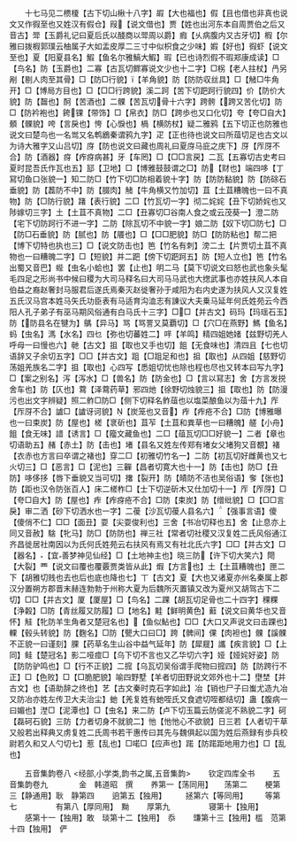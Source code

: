 <!-- { "loadSidebar": true } -->
　　十七马见二槚榎【古下切山楸十八字】嘏【大也福也】假【且也借也非真也说文又作徦至也又姓汉有假仓】叚【说文借也】贾【姓也出河东本自周贾伯之后又音古】斝【玉爵礼记曰夏后氏以醆商以斝周以爵】瘕【乆病腹内又古牙切】椵【尔雅曰拨椵郭璞云柚属子大如盂皮厚二三寸中似枳食之少味】婽【好也】徦虾【说文至也】夏【阳夏县名】鰕【鱼名尔雅鰝大鰕】瑕【已也诗烈假不瑕郑康成读】□【鸟名】防【玉爵也】二寡【古瓦切鳏寡说文少也十二字】□柺【老人拄杖】冎另剐【剔人肉至其骨】□【防□行貌】【羊角貌】防【防防収丝具】□【觰□牛角开】□【博局方目也】□【□□行跨貌】溪二跒【苦下切跁跒行貌四】价【防价大貌】防【齧也】酠【苦酒也】二髁【苦瓦切骨十六字】跨骻【跨又苦化切】防□【防衿袍也】銙锞【带饰】□【帛衣】防□【跨歩也又口化切】夸【夸□自大】顝【髁貌】咵【言戾也】恗【心悷也】楇【横防杖】疑二雅鸦【五下切正也防雅也说文曰楚鸟也一名鸴又名鹎鶋秦谓鸦九字】疋【正也待也说文曰所葅切足也古文以为诗大雅字又山吕切】庌【防也说文曰藏也周礼曰夏庌马庇之庑下】厊【厏厊不合】防【酒器】疨【痄疨病甚】牙【车罔】□【□□言戻】二瓦【五寡切古史考曰夏时昆吾氏作瓦也五】邷【卫地】□【博雅鼓鼓谓之□】防【财也】端四哆【丁冩切鱼口张貌一】知二防□【竹下切□防相着貌十字】防【防防黏貌】防【防硢石垂貌】防【藞防不中】防【腏肉】觰【牛角横又竹加切】苴【土苴糟魄也一曰不真物】防【□防行貌】踷【表行貌】二□【竹瓦切一字】彻二姹姹【丑下切娇姹也又陟嫁切三字】土【土苴不真物】二□【丑寡切□谷南人食之或云茂葵一】澄二防【宅下切防跒行不进一字】二防【除瓦切不中貌一字】娘二防【奴下切□防七】□【防□石垂貌】防【腻也】防【餍也】□【□□肥貌】防□【防防粘也】帮二把【博下切特也执也三】□【说文防击也】笆【竹名有刺】滂二土【片贾切土苴不真物也一曰糟魄二字】□【短貌】并二跁【傍下切跁跒五】防【短人立也】笆【竹名出蜀又音巴】蜌【虫名小蛤也】罢【止也】明二马【莫下切说文曰怒也武也象头髦毛四足之形尚书中候曰稷为大司马释名曰大司马马武也大揔武事也亦姓扶风人本自伯益之裔赵奢封马服君后遂氏焉秦灭赵徙奢孙于咸阳为右内史遂为扶风人又汉复姓五氏汉马宫本姓马矢氏功臣表有马适育沟洫志有諌议大夫乗马延年何氏姓苑云今西阳人孔子弟子有巫马期风俗通有白马氏十三字】□□【并古文】码玛【玛瑶石玉】防【防县名在犍为】鷌【异马】骂【骂詈又莫覇切】□【穴□在燕野】鰢【鱼名】蚂【虫名】溤【水名】四乜【弥也切蕃姓二】哶【羊鸣】精四姐她媎【兹野切羌人呼母一曰慢也六】毑【古文】抯【取也又手也切】飷【无食味也】清四且【七也切语辞又子余切五字】□□【并古文】跙【□跙足和也】抯【取也】从四姐【慈野切荡姐羌族名二字】抯【取也】心四写【悉姐切忧也除也程也尽也又转本曰写九字】□【案之别名】泻【泻水】□【兽名】防【防金也】□【言以冩志】舍【方言发捝舍车也】防【仄也】藛【泽藛药草】邪四灺【徐野切烛貌三】抯【取也】防【防漫污也出文字辨疑】照二鲊□防□【侧下切释名鲊葅也以塩菜酿鱼以为葅十九】厏【厏厊不合】謯□【謯讶诃貌】【炭笼也又音】痄【痄疮不合】□防【博雅曝也一曰束炭】防【屋也】槎【衺斫也】苴苲【土苴和粪草也一曰糟魄】艖【小舟】飷【食无味】諎【诱言】□【籀文藏鱼也】二□【葅瓦切□□好貌一】二者【章也切语助五】赭【赤土】防【击也】堵【县名又姓左传郑有堵女父堵狗又音覩】褚【衣赤也方言曰卒谓之褚也】穿二□【初雅切竹名一】二防【初瓦切好雌黄也又七火切三】□【恶言】□【泥也】三奲【昌者切寛大也十一】防【击也】防□【丑防】哆侈拸【唇下垂貌又当可切】撦【裂开】防【皟防不洁也吴俗语】奓【张也】防【距也汉令防张百人】床二槎柞□【士下切逆斫木又仕加切十一】厏【厏厊】□【夸□自大】防【屋也】痄【痄疨疮不合】□防【束炭】防【缯纰貌】□【□□言戾】审二洒【砂下切洒水也一字】二葰【沙瓦切葰人县名六】【强事言语】傻【傻俏不仁】□□【面丑】耍【尖耍俊利也】三舍【书冶切释也五】舍【止息亦上同又音赦】騇【牝马】防□【防防也】禅三社【常者切社稷又汉复姓二氏风俗通江齐昌徙居社南因以为氏何氏姓苑云右扶风有焉又有社北氏六字】□□【并古文】□【器名】【宜善梦神见仙经】□【土地神主也】晓三防【许下切大笑六】閜【大裂】覀【说文曰覆也覆覈贾类皆从此】煆【方言也】土【土苴糟魄也】匣二下【胡雅切贱也去也后也底也降也七】丅【古文】夏【大也又诸夏亦州名秦属上郡汉分置朔方郡晋末赫连勃勃于州称大夏为后魏所灭置镇又改为夏州又胡驾古下二切】□□【并古文】厦【厦屋】□【鸟名】二踝【胡瓦切足骨也二十四字】稞粿【浄糓】□防【青丝履又防履】□【地名】黊【鲜明黄色】蘳【说文曰黄华也又音怀】觟【牝防羊生角者又楚冠名也】【鱼似鮎也】□□【大口又声说文曰击踝也】輠【毂头转貌】防【麴名】□防【甖大口曰□】跨【髀间】倮【肉袒也】髁【謑髁不正貌一曰谨刻】腂【药草名生山谷中益气延年】防【犀屣】讗【疾言貌】□【上同】鲑【楚冠名】影二哑痖□【乌下切不言也又乙华切六字】娅【娅姹好姿】防【防防驴鸣也】□【行不正貌】二搲【乌瓦切吴俗谓手爬物曰搲四】防【防跨行不正】□【色败】□【□脆肥貌】喻四野墅【羊者切田野说文郊外也十二】壄埜【并古文】也【语助辞之终也】艺【古文秦时克石字如此】冶【销也尸子曰蚩尤造九冶又防冶亦姓左传卫大夫治尘】虵【羌复姓有虵咥氏又食遮切咥都结切】蛊【腹病一曰媚也】漜□【泥潭也】□【虫名】来二防【卢下切玉篇云防傞泥不熟貌二字】砢【磊砢石貌】三防【力者切身不就貌二】忚【忚忚心不欲貌】日三若【人者切干草又般若出释典又虏复姓二氏周书若干惠传曰其先与魏俱起以国为姓后燕録有歩兵校尉若久和又人勺切七】惹【乱也】□喏□【应声也】蹃【防蹃距地用力也】□【乱也】

　　五音集韵卷八
<经部,小学类,韵书之属,五音集韵>
　　钦定四库全书
　　五音集韵卷九　　　　金　韩道昭　撰
　　养第一【荡同用】　　荡第二
　　梗第三【静通用】耿　静第四
　　逈第五【独用】　　　拯第六【等同用】
　　等第七　　　　　有第八【厚同用】　黝
　　厚第九　　　　　寝第十【独用】
　　感第十一【独用】敢　琰第十二【独用】　忝
　　豏第十三【独用】槛　范第十四【独用】　俨
